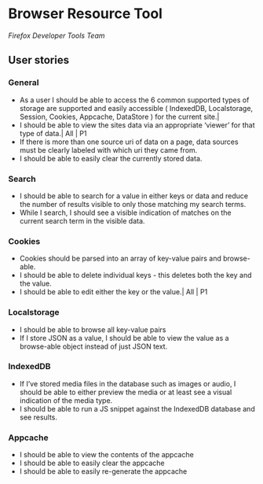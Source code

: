 # Browser Resource Tool

*Firefox Developer Tools Team*

## User stories

### General

* As a user I should be able to access the 6 common supported types of storage are supported and easily accessible ( IndexedDB, Localstorage, Session, Cookies, Appcache, DataStore ) for the current site.| 
* I should be able to view the sites data via an appropriate ‘viewer’ for that type of data.| All | P1
* If there is more than one source uri of data on a page, data sources must be clearly labeled with which uri they came from.
* I should be able to easily clear the currently stored data.

### Search

* I should be able to search for a value in either keys or data and reduce the number of results visible to only those matching my search terms.
* While I search, I should see a visible indication of matches on the current search term in the visible data.

### Cookies

* Cookies should be parsed into an array of key-value pairs and browse-able.
* I should be able to delete individual keys - this deletes both the key and the value.
* I should be able to edit either the key or the value.| All | P1


### Localstorage

* I should be able to browse all key-value pairs
* If I store JSON as a value, I should be able to view the value as a browse-able object instead of just JSON text.

### IndexedDB

* If I’ve stored media files in the database such as images or audio, I should be able to either preview the media or at least see a visual indication of the media type.
* I should be able to run a JS snippet against the IndexedDB database and see results.

### Appcache

* I should be able to view the contents of the appcache
* I should be able to easily clear the appcache
* I should be able to easily re-generate the appcache

